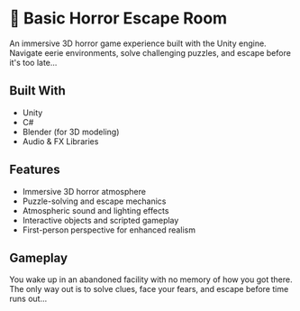 # 🧟 Basic Horror Escape Room

An immersive 3D horror game experience built with the Unity engine. Navigate eerie environments, solve challenging puzzles, and escape before it's too late...

## Built With

- Unity
- C#
- Blender (for 3D modeling)
- Audio & FX Libraries

## Features

-  Immersive 3D horror atmosphere
-  Puzzle-solving and escape mechanics
-  Atmospheric sound and lighting effects
-  Interactive objects and scripted gameplay
-  First-person perspective for enhanced realism

##  Gameplay

You wake up in an abandoned facility with no memory of how you got there. The only way out is to solve clues, face your fears, and escape before time runs out...



